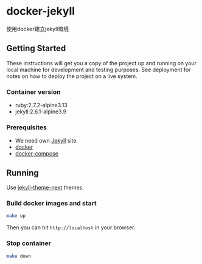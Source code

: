 # docker-jekyll

使用docker建立jekyll環境

## Getting Started

These instructions will get you a copy of the project up and running on your local machine for development and testing purposes. See deployment for notes on how to deploy the project on a live system.

### Container version

* ruby:2.7.2-alpine3.13
* jekyll:2.6.1-alpine3.9

### Prerequisites

* We need own [Jekyll](https://jekyllrb.com/docs/) site.
* [docker](https://docs.docker.com/install/)
* [docker-compose](https://docs.docker.com/compose/install/)

## Running

Use [jekyll-theme-next](https://github.com/simpleyyt/jekyll-theme-next) themes.

### Build docker images and start

```bash
make up
```

Then you can hit `http://localhost` in your browser.

### Stop container

```bash
make down
```
